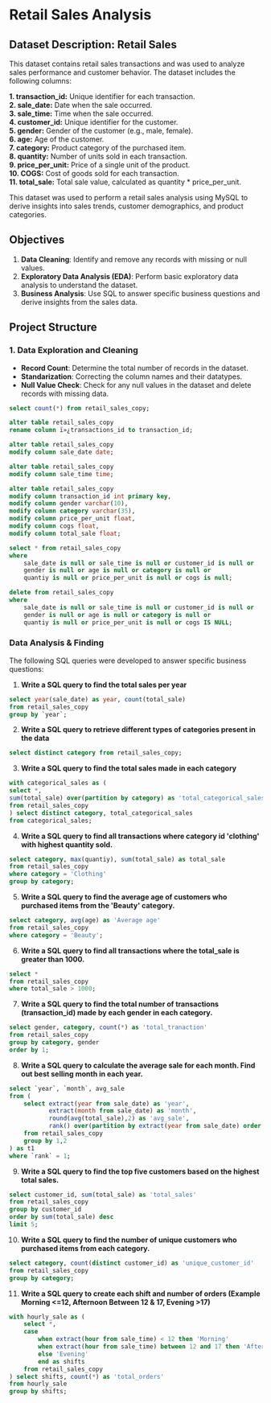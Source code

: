 # Retail Sales Analysis
## **Dataset Description: Retail Sales**
This dataset contains retail sales transactions and was used to analyze sales performance and customer behavior. The dataset includes the following columns:

**1. transaction_id:** Unique identifier for each transaction.<br>
**2. sale_date:** Date when the sale occurred.<br>
**3. sale_time:** Time when the sale occurred.<br>
**4. customer_id:** Unique identifier for the customer.<br>
**5. gender:** Gender of the customer (e.g., male, female).<br>
**6. age:** Age of the customer.<br>
**7. category:** Product category of the purchased item.<br>
**8. quantity:** Number of units sold in each transaction.<br>
**9. price_per_unit:** Price of a single unit of the product.<br>
**10. COGS:** Cost of goods sold for each transaction.<br>
**11. total_sale:** Total sale value, calculated as quantity * price_per_unit.<br>

This dataset was used to perform a retail sales analysis using MySQL to derive insights into sales trends, customer demographics, and product categories.
<br>

## Objectives

1. **Data Cleaning**: Identify and remove any records with missing or null values.
2. **Exploratory Data Analysis (EDA)**: Perform basic exploratory data analysis to understand the dataset.
3. **Business Analysis**: Use SQL to answer specific business questions and derive insights from the sales data.

## Project Structure

### 1. Data Exploration and Cleaning

- **Record Count**: Determine the total number of records in the dataset.
- **Standarization**: Correcting the column names and their datatypes.
- **Null Value Check**: Check for any null values in the dataset and delete records with missing data.

```sql
select count(*) from retail_sales_copy;

alter table retail_sales_copy
rename column ï»¿transactions_id to transaction_id;

alter table retail_sales_copy
modify column sale_date date;

alter table retail_sales_copy
modify column sale_time time; 

alter table retail_sales_copy
modify column transaction_id int primary key,
modify column gender varchar(10),
modify column category varchar(35),
modify column price_per_unit float,
modify column cogs float,
modify column total_sale float;

select * from retail_sales_copy
where
    sale_date is null or sale_time is null or customer_id is null or 
    gender is null or age is null or category is null or 
    quantiy is null or price_per_unit is null or cogs is null;

delete from retail_sales_copy
where
    sale_date is null or sale_time is null or customer_id is null or 
    gender is null or age is null or category is null or 
    quantiy is null or price_per_unit is null or cogs IS NULL;
```

### Data Analysis & Finding

The following SQL queries were developed to answer specific business questions:

1. **Write a SQL query to find the total sales per year**
```sql
select year(sale_date) as year, count(total_sale) 
from retail_sales_copy
group by `year`; 
```

2. **Write a SQL query to retrieve different types of categories present in the data**
```sql
select distinct category from retail_sales_copy;
```
3. **Write a SQL query to find the total sales made in each category**
```sql
with categorical_sales as (
select *,
sum(total_sale) over(partition by category) as 'total_categorical_sales'
from retail_sales_copy
) select distinct category, total_categorical_sales 
from categorical_sales;
```
4. **Write a SQL query to find all transactions where category id 'clothing' with highest quantity sold.**
```sql
select category, max(quantiy), sum(total_sale) as total_sale
from retail_sales_copy
where category = 'Clothing'
group by category;
```
5. **Write a SQL query to find the average age of customers who purchased items from the 'Beauty' category.**
```sql
select category, avg(age) as 'Average age' 
from retail_sales_copy
where category = 'Beauty';
```
6. **Write a SQL query to find all transactions where the total_sale is greater than 1000.**
```sql
select *
from retail_sales_copy
where total_sale > 1000;
```
7. **Write a SQL query to find the total number of transactions (transaction_id) made by each gender in each category.**
```sql
select gender, category, count(*) as 'total_tranaction'
from retail_sales_copy
group by category, gender
order by 1;
```
8. **Write a SQL query to calculate the average sale for each month. Find out best selling month in each year.**
```sql
select `year`, `month`, avg_sale
from (
	select extract(year from sale_date) as 'year',
		   extract(month from sale_date) as 'month',
           round(avg(total_sale),2) as 'avg_sale',
           rank() over(partition by extract(year from sale_date) order by avg(total_sale) desc) as `rank`
	from retail_sales_copy
    group by 1,2
) as t1
where `rank` = 1;
```
9. **Write a SQL query to find the top five customers based on  the highest total sales.**
```sql
select customer_id, sum(total_sale) as 'total_sales' 
from retail_sales_copy
group by customer_id
order by sum(total_sale) desc
limit 5;
```
10. **Write a SQL query to find the number of unique customers who purchased items from each category.**
```sql
select category, count(distinct customer_id) as 'unique_customer_id'
from retail_sales_copy
group by category;
```
11. **Write a SQL query to create each shift and number of orders (Example Morning <=12, Afternoon Between 12 & 17, Evening >17)**
```sql
with hourly_sale as (
	select *,
    case
		when extract(hour from sale_time) < 12 then 'Morning'
        when extract(hour from sale_time) between 12 and 17 then 'Afternoon'
        else 'Evening'
        end as shifts
	from retail_sales_copy
) select shifts, count(*) as 'total_orders'
from hourly_sale
group by shifts;
```
